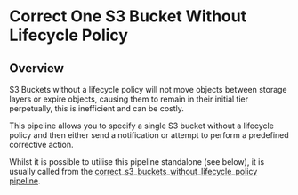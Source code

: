 # Correct One S3 Bucket Without Lifecycle Policy

## Overview

S3 Buckets without a lifecycle policy will not move objects between storage layers or expire objects, causing them to remain in their initial tier perpetually, this is inefficient and can be costly.

This pipeline allows you to specify a single S3 bucket without a lifecycle policy and then either send a notification or attempt to perform a predefined corrective action.

Whilst it is possible to utilise this pipeline standalone (see below), it is usually called from the [correct_s3_buckets_without_lifecycle_policy pipeline](https://hub.flowpipe.io/mods/turbot/aws-thrifty/pipelines/aws_thrifty.pipeline.correct_s3_buckets_without_lifecycle_policy).